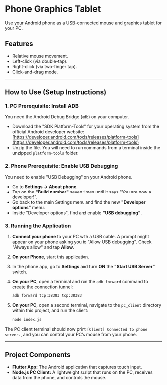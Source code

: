 # Phone Graphics Tablet

Use your Android phone as a USB-connected mouse and graphics tablet for your PC.

## Features

-   Relative mouse movement.
-   Left-click (via double-tap).
-   Right-click (via two-finger tap).
-   Click-and-drag mode.

---

## How to Use (Setup Instructions)

### 1. PC Prerequisite: Install ADB

You need the Android Debug Bridge (`adb`) on your computer.

-   Download the "SDK Platform-Tools" for your operating system from the official Android developer website: [https://developer.android.com/tools/releases/platform-tools](https://developer.android.com/tools/releases/platform-tools)
-   Unzip the file. You will need to run commands from a terminal inside the unzipped `platform-tools` folder.

### 2. Phone Prerequisite: Enable USB Debugging

You need to enable "USB Debugging" on your Android phone.

-   Go to **Settings -> About phone**.
-   Tap on the **"Build number"** seven times until it says "You are now a developer!".
-   Go back to the main Settings menu and find the new **"Developer options"** menu.
-   Inside "Developer options", find and enable **"USB debugging"**.

### 3. Running the Application

1.  **Connect your phone** to your PC with a USB cable. A prompt might appear on your phone asking you to "Allow USB debugging". Check "Always allow" and tap **Allow**.

2.  **On your Phone**, start this application.

3.  In the phone app, go to **Settings** and turn **ON** the **"Start USB Server"** switch.

4.  **On your PC**, open a terminal and run the `adb forward` command to create the connection tunnel:
    ```bash
    adb forward tcp:38383 tcp:38383
    ```

5.  **On your PC**, open a second terminal, navigate to the `pc_client` directory within this project, and run the client:
    ```bash
    node index.js
    ```

The PC client terminal should now print `[Client] Connected to phone server.`, and you can control your PC's mouse from your phone.

---

## Project Components

-   **Flutter App:** The Android application that captures touch input.
-   **Node.js PC Client:** A lightweight script that runs on the PC, receives data from the phone, and controls the mouse.
